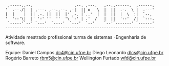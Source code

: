
     ,-----.,--.                  ,--. ,---.   ,--.,------.  ,------.
    '  .--./|  | ,---. ,--.,--. ,-|  || o   \  |  ||  .-.  \ |  .---'
    |  |    |  || .-. ||  ||  |' .-. |`..'  |  |  ||  |  \  :|  `--, 
    '  '--'\|  |' '-' ''  ''  '\ `-' | .'  /   |  ||  '--'  /|  `---.
     `-----'`--' `---'  `----'  `---'  `--'    `--'`-------' `------'
    ----------------------------------------------------------------- 

Atividade mestrado profissional turma de sistemas -Engenharia de software.

Equipe:
Daniel Campos <dc4@cin.ufpe.br>
Diego Leonardo <dlcs@cin.ufpe.br>
Rogério Barreto <rbm5@cin.ufpe.br>
Wellington Furtado <wfd@cin.ufpe.br>
